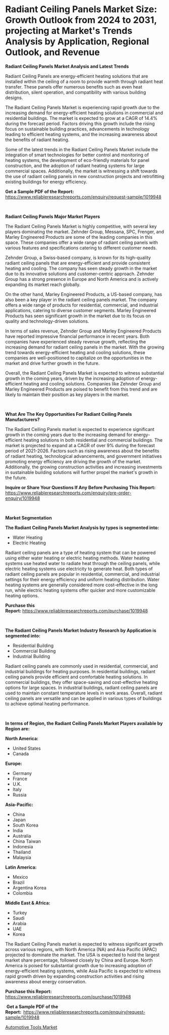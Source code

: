 <p><h1>Radiant Ceiling Panels Market Size: Growth Outlook from 2024 to 2031, projecting at Market's Trends Analysis by Application, Regional Outlook, and Revenue</h1></p><p><strong>Radiant Ceiling Panels Market Analysis and Latest Trends</strong></p>
<p><p>Radiant Ceiling Panels are energy-efficient heating solutions that are installed within the ceiling of a room to provide warmth through radiant heat transfer. These panels offer numerous benefits such as even heat distribution, silent operation, and compatibility with various building designs.</p><p>The Radiant Ceiling Panels Market is experiencing rapid growth due to the increasing demand for energy-efficient heating solutions in commercial and residential buildings. The market is expected to grow at a CAGR of 14.4% during the forecast period. Factors driving this growth include the rising focus on sustainable building practices, advancements in technology leading to efficient heating systems, and the increasing awareness about the benefits of radiant heating.</p><p>Some of the latest trends in the Radiant Ceiling Panels Market include the integration of smart technologies for better control and monitoring of heating systems, the development of eco-friendly materials for panel construction, and the adoption of radiant heating systems for large commercial spaces. Additionally, the market is witnessing a shift towards the use of radiant ceiling panels in new construction projects and retrofitting existing buildings for energy efficiency.</p></p>
<p><strong>Get a Sample PDF of the Report:&nbsp;</strong> <a href="https://www.reliableresearchreports.com/enquiry/request-sample/1019948">https://www.reliableresearchreports.com/enquiry/request-sample/1019948</a></p>
<p>&nbsp;</p>
<p><strong>Radiant Ceiling Panels Major Market Players</strong></p>
<p><p>The Radiant Ceiling Panels Market is highly competitive, with several key players dominating the market. Zehnder Group, Messana, SPC, Frenger, and Marley Engineered Products are some of the leading companies in this space. These companies offer a wide range of radiant ceiling panels with various features and specifications catering to different customer needs.</p><p>Zehnder Group, a Swiss-based company, is known for its high-quality radiant ceiling panels that are energy-efficient and provide consistent heating and cooling. The company has seen steady growth in the market due to its innovative solutions and customer-centric approach. Zehnder Group has a strong presence in Europe and North America and is actively expanding its market reach globally.</p><p>On the other hand, Marley Engineered Products, a US-based company, has also been a key player in the radiant ceiling panels market. The company offers a wide range of products for residential, commercial, and industrial applications, catering to diverse customer segments. Marley Engineered Products has seen significant growth in the market due to its focus on quality and technology-driven solutions.</p><p>In terms of sales revenue, Zehnder Group and Marley Engineered Products have reported impressive financial performance in recent years. Both companies have experienced steady revenue growth, reflecting the increasing demand for radiant ceiling panels in the market. With the growing trend towards energy-efficient heating and cooling solutions, these companies are well-positioned to capitalize on the opportunities in the market and drive further growth in the future.</p><p>Overall, the Radiant Ceiling Panels Market is expected to witness substantial growth in the coming years, driven by the increasing adoption of energy-efficient heating and cooling solutions. Companies like Zehnder Group and Marley Engineered Products are poised to benefit from this trend and are likely to maintain their position as key players in the market.</p></p>
<p>&nbsp;</p>
<p><strong>What Are The Key Opportunities For Radiant Ceiling Panels Manufacturers?</strong></p>
<p><p>The Radiant Ceiling Panels market is expected to experience significant growth in the coming years due to the increasing demand for energy-efficient heating solutions in both residential and commercial buildings. The market is projected to expand at a CAGR of over 9% during the forecast period of 2021-2026. Factors such as rising awareness about the benefits of radiant heating, technological advancements, and government initiatives promoting energy efficiency are driving the growth of the market. Additionally, the growing construction activities and increasing investments in sustainable building solutions will further propel the market's growth in the future.</p></p>
<p><strong>Inquire or Share Your Questions If Any Before Purchasing This Report:</strong> <a href="https://www.reliableresearchreports.com/enquiry/pre-order-enquiry/1019948">https://www.reliableresearchreports.com/enquiry/pre-order-enquiry/1019948</a></p>
<p>&nbsp;</p>
<p><strong>Market Segmentation</strong></p>
<p><strong>The Radiant Ceiling Panels Market Analysis by types is segmented into:</strong></p>
<p><ul><li>Water Heating</li><li>Electric Heating</li></ul></p>
<p><p>Radiant ceiling panels are a type of heating system that can be powered using either water heating or electric heating methods. Water heating systems use heated water to radiate heat through the ceiling panels, while electric heating systems use electricity to generate heat. Both types of radiant ceiling panels are popular in residential, commercial, and industrial settings for their energy efficiency and uniform heating distribution. Water heating systems are generally considered more cost-effective in the long run, while electric heating systems offer quicker and more customizable heating options.</p></p>
<p><strong>Purchase this Report:&nbsp;</strong><a href="https://www.reliableresearchreports.com/purchase/1019948">https://www.reliableresearchreports.com/purchase/1019948</a></p>
<p>&nbsp;</p>
<p><strong>The Radiant Ceiling Panels Market Industry Research by Application is segmented into:</strong></p>
<p><ul><li>Residential Building</li><li>Commercial Building</li><li>Industrial Building</li></ul></p>
<p><p>Radiant ceiling panels are commonly used in residential, commercial, and industrial buildings for heating purposes. In residential buildings, radiant ceiling panels provide efficient and comfortable heating solutions. In commercial buildings, they offer space-saving and cost-effective heating options for large spaces. In industrial buildings, radiant ceiling panels are used to maintain constant temperature levels in work areas. Overall, radiant ceiling panels are versatile and can be applied in various types of buildings to achieve optimal heating performance.</p></p>
<p>&nbsp;</p>
<p><strong>In terms of Region, the Radiant Ceiling Panels Market Players available by Region are:</strong></p>
<p>
    <p> <strong> North America: </strong>
        <ul>
            <li>United States</li>
            <li>Canada</li>
        </ul>
        </p> 
    <p> <strong> Europe: </strong>
        <ul>
            <li>Germany</li>
            <li>France</li>
            <li>U.K.</li>
            <li>Italy</li>
            <li>Russia</li>
        </ul>
        </p> 
    <p> <strong> Asia-Pacific: </strong>
        <ul>
            <li>China</li>
            <li>Japan</li>
            <li>South Korea</li>
            <li>India</li>
            <li>Australia</li>
            <li>China Taiwan</li>
            <li>Indonesia</li>
            <li>Thailand</li>
            <li>Malaysia</li>
        </ul>
        </p> 
    <p> <strong> Latin America: </strong>
        <ul>
            <li>Mexico</li>
            <li>Brazil</li>
            <li>Argentina Korea</li>
            <li>Colombia</li>
        </ul>
        </p> 
    <p> <strong> Middle East & Africa: </strong>
        <ul>
            <li>Turkey</li>
            <li>Saudi</li>
            <li>Arabia</li>
            <li>UAE</li>
            <li>Korea</li>
        </ul>
    </p>
    </p>
<p><p>The Radiant Ceiling Panels market is expected to witness significant growth across various regions, with North America (NA) and Asia Pacific (APAC) projected to dominate the market. The USA is expected to hold the largest market share percentage, followed closely by China and Europe. North America is poised for substantial growth due to increasing adoption of energy-efficient heating systems, while Asia Pacific is expected to witness rapid growth driven by expanding construction activities and rising awareness about energy conservation.</p></p>
<p><strong>Purchase this Report: </strong><a href="https://www.reliableresearchreports.com/purchase/1019948">https://www.reliableresearchreports.com/purchase/1019948</a></p>
<p>&nbsp;<strong>Get a Sample PDF of the Report:&nbsp;&nbsp;</strong><a href="https://www.reliableresearchreports.com/enquiry/request-sample/1019948">https://www.reliableresearchreports.com/enquiry/request-sample/1019948</a></p>
<p><strong></strong></p>
<p><p><a href="https://eight-handstand-8fb.notion.site/Automotive-Tools-Market-Analysis-and-Market-Size-Global-Industry-Overview-Market-Segmentation-and--2db96bacf6a94e8081f0e300265a9d2f">Automotive Tools Market</a></p></p>